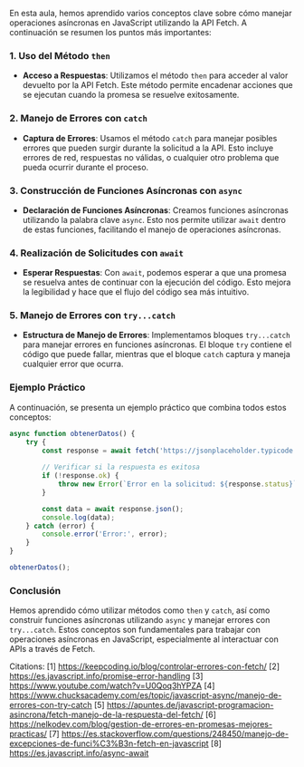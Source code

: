 En esta aula, hemos aprendido varios conceptos clave sobre cómo manejar operaciones asíncronas en JavaScript utilizando la API Fetch. A continuación se resumen los puntos más importantes:

### 1. Uso del Método `then`

- **Acceso a Respuestas**: Utilizamos el método `then` para acceder al valor devuelto por la API Fetch. Este método permite encadenar acciones que se ejecutan cuando la promesa se resuelve exitosamente.

### 2. Manejo de Errores con `catch`

- **Captura de Errores**: Usamos el método `catch` para manejar posibles errores que pueden surgir durante la solicitud a la API. Esto incluye errores de red, respuestas no válidas, o cualquier otro problema que pueda ocurrir durante el proceso.

### 3. Construcción de Funciones Asíncronas con `async`

- **Declaración de Funciones Asíncronas**: Creamos funciones asíncronas utilizando la palabra clave `async`. Esto nos permite utilizar `await` dentro de estas funciones, facilitando el manejo de operaciones asíncronas.

### 4. Realización de Solicitudes con `await`

- **Esperar Respuestas**: Con `await`, podemos esperar a que una promesa se resuelva antes de continuar con la ejecución del código. Esto mejora la legibilidad y hace que el flujo del código sea más intuitivo.

### 5. Manejo de Errores con `try...catch`

- **Estructura de Manejo de Errores**: Implementamos bloques `try...catch` para manejar errores en funciones asíncronas. El bloque `try` contiene el código que puede fallar, mientras que el bloque `catch` captura y maneja cualquier error que ocurra.

### Ejemplo Práctico

A continuación, se presenta un ejemplo práctico que combina todos estos conceptos:

```javascript
async function obtenerDatos() {
    try {
        const response = await fetch('https://jsonplaceholder.typicode.com/users/1');
        
        // Verificar si la respuesta es exitosa
        if (!response.ok) {
            throw new Error(`Error en la solicitud: ${response.status}`);
        }

        const data = await response.json();
        console.log(data);
    } catch (error) {
        console.error('Error:', error);
    }
}

obtenerDatos();
```

### Conclusión

Hemos aprendido cómo utilizar métodos como `then` y `catch`, así como construir funciones asíncronas utilizando `async` y manejar errores con `try...catch`. Estos conceptos son fundamentales para trabajar con operaciones asíncronas en JavaScript, especialmente al interactuar con APIs a través de Fetch.

Citations:
[1] https://keepcoding.io/blog/controlar-errores-con-fetch/
[2] https://es.javascript.info/promise-error-handling
[3] https://www.youtube.com/watch?v=U0Qoq3hYPZA
[4] https://www.chucksacademy.com/es/topic/javascript-async/manejo-de-errores-con-try-catch
[5] https://apuntes.de/javascript-programacion-asincrona/fetch-manejo-de-la-respuesta-del-fetch/
[6] https://nelkodev.com/blog/gestion-de-errores-en-promesas-mejores-practicas/
[7] https://es.stackoverflow.com/questions/248450/manejo-de-excepciones-de-funci%C3%B3n-fetch-en-javascript
[8] https://es.javascript.info/async-await